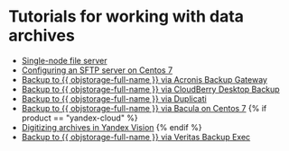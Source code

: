 # Tutorials for working with data archives

* [Single-node file server](single-node-file-server.md)
* [Configuring an SFTP server on Centos 7](backup-and-archive-to-sftp.md)
* [Backup to {{ objstorage-full-name }} via Acronis Backup Gateway](object-storage-acronis.md)
* [Backup to {{ objstorage-full-name }} via CloudBerry Desktop Backup](object-storage-cloudberry.md)
* [Backup to {{ objstorage-full-name }} via Duplicati](object-storage-duplicati.md)
* [Backup to {{ objstorage-full-name }} via Bacula on Centos 7](backup-with-bacula.md)
{% if product == "yandex-cloud" %}
* [Digitizing archives in Yandex Vision](archive-from-vision-to-object-storage.md)
{% endif %}
* [Backup to {{ objstorage-full-name }} via Veritas Backup Exec](object-storage-veritas.md)

